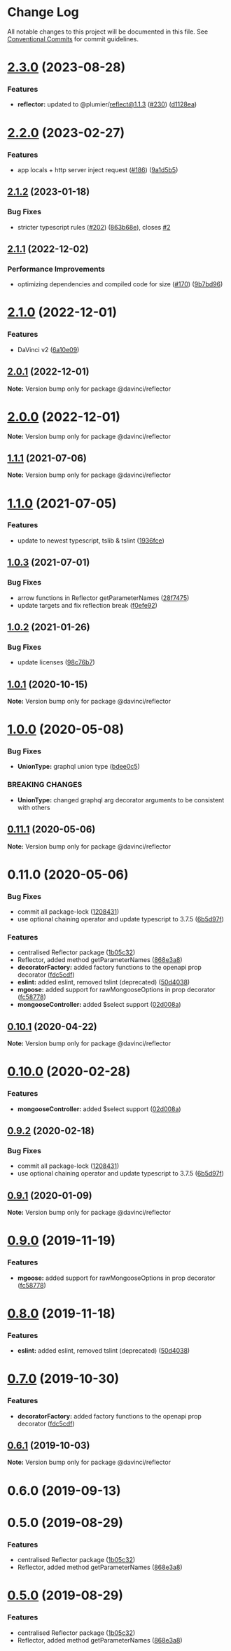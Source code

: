 # Change Log

All notable changes to this project will be documented in this file.
See [Conventional Commits](https://conventionalcommits.org) for commit guidelines.

# [2.3.0](https://github.com/HPInc/davinci/compare/@davinci/reflector@2.2.0...@davinci/reflector@2.3.0) (2023-08-28)


### Features

* **reflector:** updated to @plumier/reflect@1.1.3 ([#230](https://github.com/HPInc/davinci/issues/230)) ([d1128ea](https://github.com/HPInc/davinci/commit/d1128ea8f0384a4309b8e7269e8034665de385d5))





# [2.2.0](https://github.com/HPInc/davinci/compare/@davinci/reflector@2.1.2...@davinci/reflector@2.2.0) (2023-02-27)


### Features

*  app locals + http server inject request ([#186](https://github.com/HPInc/davinci/issues/186)) ([9a1d5b5](https://github.com/HPInc/davinci/commit/9a1d5b59e159bf3cec4b7c5b14d7b5cde3a7f476))





## [2.1.2](https://github.com/HPInc/davinci/compare/@davinci/reflector@2.1.1...@davinci/reflector@2.1.2) (2023-01-18)


### Bug Fixes

* stricter typescript rules ([#202](https://github.com/HPInc/davinci/issues/202)) ([863b68e](https://github.com/HPInc/davinci/commit/863b68e9702aecc6e5fd2b1e488d961a911c5478)), closes [#2](https://github.com/HPInc/davinci/issues/2)





## [2.1.1](https://github.com/HPInc/davinci/compare/@davinci/reflector@2.1.0...@davinci/reflector@2.1.1) (2022-12-02)


### Performance Improvements

* optimizing dependencies and compiled code for size ([#170](https://github.com/HPInc/davinci/issues/170)) ([9b7bd96](https://github.com/HPInc/davinci/commit/9b7bd96654479b8dd03faeb56e70476b15d4420f))





# [2.1.0](https://github.com/HPInc/davinci/compare/@davinci/reflector@1.1.1...@davinci/reflector@2.1.0) (2022-12-01)


### Features

* DaVinci v2 ([6a10e09](https://github.com/HPInc/davinci/commit/6a10e09e22c8561ee8d54c93d4fb8c7fe0d564a9))





## [2.0.1](https://github.com/HPInc/davinci/compare/@davinci/reflector@2.0.0-next.13...@davinci/reflector@2.0.1) (2022-12-01)

**Note:** Version bump only for package @davinci/reflector





# [2.0.0](https://github.com/HPInc/davinci/compare/@davinci/reflector@2.0.0-next.13...@davinci/reflector@2.0.0) (2022-12-01)

**Note:** Version bump only for package @davinci/reflector





## [1.1.1](https://github.com/HPInc/davinci/compare/@davinci/reflector@1.1.0...@davinci/reflector@1.1.1) (2021-07-06)

**Note:** Version bump only for package @davinci/reflector





# [1.1.0](https://github.com/HPInc/davinci/compare/@davinci/reflector@1.0.3...@davinci/reflector@1.1.0) (2021-07-05)


### Features

* update to newest typescript, tslib & tslint ([1936fce](https://github.com/HPInc/davinci/commit/1936fce45b979c9689979afc2f6eb970b2059312))





## [1.0.3](https://github.com/HPInc/davinci/compare/@davinci/reflector@1.0.2...@davinci/reflector@1.0.3) (2021-07-01)


### Bug Fixes

* arrow functions in Reflector getParameterNames ([28f7475](https://github.com/HPInc/davinci/commit/28f74757eee13069dc4ce2ac8be6745603f86fc3))
* update targets and fix reflection break ([f0efe92](https://github.com/HPInc/davinci/commit/f0efe92252e9ed2a9f43a672d5ab9afd023b7e7d))





## [1.0.2](https://github.com/HPInc/davinci/compare/@davinci/reflector@1.0.1...@davinci/reflector@1.0.2) (2021-01-26)


### Bug Fixes

* update licenses ([98c76b7](https://github.com/HPInc/davinci/commit/98c76b72d8fdea0cb13fed0afd3b95f2890a345f))





## [1.0.1](https://github.com/HPInc/davinci/compare/@davinci/reflector@1.0.0...@davinci/reflector@1.0.1) (2020-10-15)

**Note:** Version bump only for package @davinci/reflector





# [1.0.0](https://github.com/HPInc/davinci/compare/@davinci/reflector@0.11.1...@davinci/reflector@1.0.0) (2020-05-08)


### Bug Fixes

* **UnionType:** graphql union type ([bdee0c5](https://github.com/HPInc/davinci/commit/bdee0c5b6c50e69cc43430a75e6f723a0a814b77))


### BREAKING CHANGES

* **UnionType:** changed graphql arg decorator arguments to be consistent with others





## [0.11.1](https://github.com/HPInc/davinci/compare/@davinci/reflector@0.11.0...@davinci/reflector@0.11.1) (2020-05-06)

**Note:** Version bump only for package @davinci/reflector





# 0.11.0 (2020-05-06)


### Bug Fixes

* commit all package-lock ([1208431](https://github.com/HPInc/davinci/commit/12084317ba2e35eb7a648400e8e28cdeb3ce79a7))
* use optional chaining operator and update typescript to 3.7.5 ([6b5d97f](https://github.com/HPInc/davinci/commit/6b5d97faa6d7ad8df3a87906ce21e589a30827fd))


### Features

* centralised Reflector package ([1b05c32](https://github.com/HPInc/davinci/commit/1b05c325d66c590856a3310b14e3b820a89d2474))
* Reflector, added method getParameterNames ([868e3a8](https://github.com/HPInc/davinci/commit/868e3a831aa779a595e0af9faf1b9fe8e691c28b))
* **decoratorFactory:** added factory functions to the openapi prop decorator ([fdc5cdf](https://github.com/HPInc/davinci/commit/fdc5cdf8006ced4f896b19263fe13d2f910ef5a5))
* **eslint:** added eslint, removed tslint (deprecated) ([50d4038](https://github.com/HPInc/davinci/commit/50d4038b62fb95fa208259941f70c5dd2a3874cb))
* **mgoose:** added support for rawMongooseOptions in prop decorator ([fc58778](https://github.com/HPInc/davinci/commit/fc5877872c0fec534e0649691fb28bb514220f72))
* **mongooseController:** added $select support ([02d008a](https://github.com/HPInc/davinci/commit/02d008a1c820d0648310bf26e2474eab9e0b267a))





## [0.10.1](https://github.com/Oneflow/davinci/compare/@davinci/reflector@0.10.0...@davinci/reflector@0.10.1) (2020-04-22)

**Note:** Version bump only for package @davinci/reflector





# [0.10.0](https://github.com/Oneflow/davinci/compare/@davinci/reflector@0.9.2...@davinci/reflector@0.10.0) (2020-02-28)


### Features

* **mongooseController:** added $select support ([02d008a](https://github.com/Oneflow/davinci/commit/02d008a1c820d0648310bf26e2474eab9e0b267a))





## [0.9.2](https://github.com/Oneflow/davinci/compare/@davinci/reflector@0.9.1...@davinci/reflector@0.9.2) (2020-02-18)


### Bug Fixes

* commit all package-lock ([1208431](https://github.com/Oneflow/davinci/commit/12084317ba2e35eb7a648400e8e28cdeb3ce79a7))
* use optional chaining operator and update typescript to 3.7.5 ([6b5d97f](https://github.com/Oneflow/davinci/commit/6b5d97faa6d7ad8df3a87906ce21e589a30827fd))





## [0.9.1](https://github.com/Oneflow/davinci/compare/@davinci/reflector@0.9.0...@davinci/reflector@0.9.1) (2020-01-09)

**Note:** Version bump only for package @davinci/reflector





# [0.9.0](https://github.com/Oneflow/davinci/compare/@davinci/reflector@0.8.0...@davinci/reflector@0.9.0) (2019-11-19)


### Features

* **mgoose:** added support for rawMongooseOptions in prop decorator ([fc58778](https://github.com/Oneflow/davinci/commit/fc58778))





# [0.8.0](https://github.com/Oneflow/davinci/compare/@davinci/reflector@0.7.0...@davinci/reflector@0.8.0) (2019-11-18)


### Features

* **eslint:** added eslint, removed tslint (deprecated) ([50d4038](https://github.com/Oneflow/davinci/commit/50d4038))





# [0.7.0](https://github.com/Oneflow/davinci/compare/@davinci/reflector@0.6.1...@davinci/reflector@0.7.0) (2019-10-30)


### Features

* **decoratorFactory:** added factory functions to the openapi prop decorator ([fdc5cdf](https://github.com/Oneflow/davinci/commit/fdc5cdf))





## [0.6.1](https://github.com/Oneflow/davinci/compare/@davinci/reflector@0.6.0...@davinci/reflector@0.6.1) (2019-10-03)

**Note:** Version bump only for package @davinci/reflector





# 0.6.0 (2019-09-13)



# 0.5.0 (2019-08-29)


### Features

* centralised Reflector package ([1b05c32](https://github.com/Oneflow/davinci/commit/1b05c32))
* Reflector, added method getParameterNames ([868e3a8](https://github.com/Oneflow/davinci/commit/868e3a8))





# [0.5.0](https://github.com/Oneflow/davinci/compare/v0.4.2...v0.5.0) (2019-08-29)


### Features

* centralised Reflector package ([1b05c32](https://github.com/Oneflow/davinci/commit/1b05c32))
* Reflector, added method getParameterNames ([868e3a8](https://github.com/Oneflow/davinci/commit/868e3a8))
